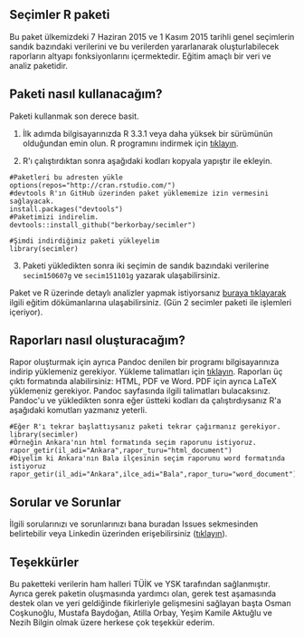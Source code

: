 ## Seçimler R paketi

Bu paket ülkemizdeki 7 Haziran 2015 ve 1 Kasım 2015 tarihli genel seçimlerin sandık bazındaki verilerini ve bu verilerden yararlanarak oluşturlabilecek raporların altyapı fonksiyonlarını içermektedir. Eğitim amaçlı bir veri ve analiz paketidir.

## Paketi nasıl kullanacağım?

Paketi kullanmak son derece basit. 

1. İlk adımda bilgisayarınızda R 3.3.1 veya daha yüksek bir sürümünün olduğundan emin olun. R programını indirmek için [tıklayın](https://cloud.r-project.org/).

2. R'ı çalıştırdıktan sonra aşağıdaki kodları kopyala yapıştır ile ekleyin.

  ```{r}
  #Paketleri bu adresten yükle
  options(repos="http://cran.rstudio.com/")
  #devtools R'ın GitHub üzerinden paket yüklememize izin vermesini sağlayacak.
  install.packages("devtools")
  #Paketimizi indirelim.
  devtools::install_github("berkorbay/secimler")

  #Şimdi indirdiğimiz paketi yükleyelim
  library(secimler)
  ```

3. Paketi yükledikten sonra iki seçimin de sandık bazındaki verilerine `secim150607g` ve `secim151101g` yazarak ulaşabilirsiniz.

Paket ve R üzerinde detaylı analizler yapmak istiyorsanız [buraya tıklayarak](https://r338.github.io/ab-2017/) ilgili eğitim dökümanlarına ulaşabilirsiniz. (Gün 2 secimler paketi ile işlemleri içeriyor).

## Raporları nasıl oluşturacağım?
 
Rapor oluşturmak için ayrıca Pandoc denilen bir programı bilgisayarınıza indirip yüklemeniz gerekiyor. Yükleme talimatları için [tıklayın](http://pandoc.org/installing.html). Raporları üç çıktı formatında alabilirsiniz: HTML, PDF ve Word. PDF için ayrıca LaTeX yüklemeniz gerekiyor. Pandoc sayfasında ilgili talimatları bulacaksınız. Pandoc'u ve yükledikten sonra eğer üstteki kodları da çalıştırdıysanız R'a aşağıdaki komutları yazmanız yeterli.

  ```{r}
  #Eğer R'ı tekrar başlattıysanız paketi tekrar çağırmanız gerekiyor.
  library(secimler)
  #Örneğin Ankara'nın html formatında seçim raporunu istiyoruz.
  rapor_getir(il_adi="Ankara",rapor_turu="html_document")
  #Diyelim ki Ankara'nın Bala ilçesinin seçim raporunu word formatında istiyoruz 
  rapor_getir(il_adi="Ankara",ilce_adi="Bala",rapor_turu="word_document") 
  ```

## Sorular ve Sorunlar

İlgili sorularınızı ve sorunlarınızı bana buradan Issues sekmesinden belirtebilir veya Linkedin üzerinden erişebilirsiniz ([tıklayın](https://www.linkedin.com/in/berkorbay)). 

## Teşekkürler

Bu paketteki verilerin ham halleri TÜİK ve YSK tarafından sağlanmıştır. Ayrıca gerek paketin oluşmasında yardımcı olan, gerek test aşamasında destek olan ve yeri geldiğinde fikirleriyle gelişmesini sağlayan başta Osman Coşkunoğlu, Mustafa Baydoğan, Atilla Orbay, Yeşim Kamile Aktuğlu ve Nezih Bilgin olmak üzere herkese çok teşekkür ederim.
